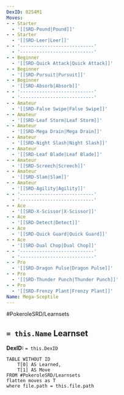 ```yaml
---
DexID: 0254M1
Moves:
- - Starter
  - '[[SRD-Pound|Pound]]'
- - Starter
  - '[[SRD-Leer|Leer]]'
- - '---------------------------'
  - '---------------------------'
- - Beginner
  - '[[SRD-Quick Attack|Quick Attack]]'
- - Beginner
  - '[[SRD-Pursuit|Pursuit]]'
- - Beginner
  - '[[SRD-Absorb|Absorb]]'
- - '---------------------------'
  - '---------------------------'
- - Amateur
  - '[[SRD-False Swipe|False Swipe]]'
- - Amateur
  - '[[SRD-Leaf Storm|Leaf Storm]]'
- - Amateur
  - '[[SRD-Mega Drain|Mega Drain]]'
- - Amateur
  - '[[SRD-Night Slash|Night Slash]]'
- - Amateur
  - '[[SRD-Leaf Blade|Leaf Blade]]'
- - Amateur
  - '[[SRD-Screech|Screech]]'
- - Amateur
  - '[[SRD-Slam|Slam]]'
- - Amateur
  - '[[SRD-Agility|Agility]]'
- - '---------------------------'
  - '---------------------------'
- - Ace
  - '[[SRD-X-Scissor|X-Scissor]]'
- - Ace
  - '[[SRD-Detect|Detect]]'
- - Ace
  - '[[SRD-Quick Guard|Quick Guard]]'
- - Ace
  - '[[SRD-Dual Chop|Dual Chop]]'
- - '---------------------------'
  - '---------------------------'
- - Pro
  - '[[SRD-Dragon Pulse|Dragon Pulse]]'
- - Pro
  - '[[SRD-Thunder Punch|Thunder Punch]]'
- - Pro
  - '[[SRD-Frenzy Plant|Frenzy Plant]]'
Name: Mega-Sceptile
---
```


#PokeroleSRD/Learnsets

## `= this.Name` Learnset

**DexID:** `= this.DexID`

```dataview
TABLE WITHOUT ID
    T[0] AS Learned,
    T[1] AS Move
FROM #PokeroleSRD/Learnsets
flatten moves as T
where file.path = this.file.path
```
